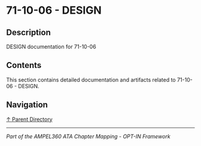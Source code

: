 # 71-10-06 - DESIGN

## Description

DESIGN documentation for 71-10-06

## Contents

This section contains detailed documentation and artifacts related to 71-10-06 - DESIGN.

## Navigation

[↑ Parent Directory](../README.md)

---

*Part of the AMPEL360 ATA Chapter Mapping - OPT-IN Framework*
